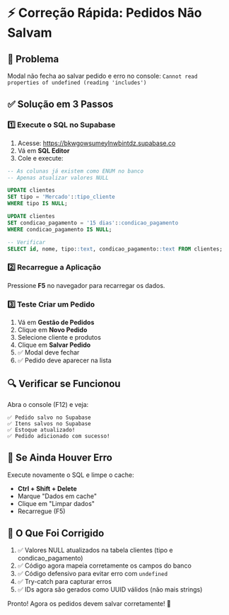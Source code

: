# ⚡ Correção Rápida: Pedidos Não Salvam

## 🎯 Problema
Modal não fecha ao salvar pedido e erro no console: `Cannot read properties of undefined (reading 'includes')`

## ✅ Solução em 3 Passos

### 1️⃣ Execute o SQL no Supabase

1. Acesse: https://bkwgowsumeylnwbintdz.supabase.co
2. Vá em **SQL Editor**
3. Cole e execute:

```sql
-- As colunas já existem como ENUM no banco
-- Apenas atualizar valores NULL

UPDATE clientes 
SET tipo = 'Mercado'::tipo_cliente
WHERE tipo IS NULL;

UPDATE clientes 
SET condicao_pagamento = '15 dias'::condicao_pagamento
WHERE condicao_pagamento IS NULL;

-- Verificar
SELECT id, nome, tipo::text, condicao_pagamento::text FROM clientes;
```

### 2️⃣ Recarregue a Aplicação

Pressione **F5** no navegador para recarregar os dados.

### 3️⃣ Teste Criar um Pedido

1. Vá em **Gestão de Pedidos**
2. Clique em **Novo Pedido**
3. Selecione cliente e produtos
4. Clique em **Salvar Pedido**
5. ✅ Modal deve fechar
6. ✅ Pedido deve aparecer na lista

## 🔍 Verificar se Funcionou

Abra o console (F12) e veja:

```
✅ Pedido salvo no Supabase
✅ Itens salvos no Supabase
✅ Estoque atualizado!
✅ Pedido adicionado com sucesso!
```

## 🚨 Se Ainda Houver Erro

Execute novamente o SQL e limpe o cache:
- **Ctrl + Shift + Delete**
- Marque "Dados em cache"
- Clique em "Limpar dados"
- Recarregue (F5)

## 📝 O Que Foi Corrigido

1. ✅ Valores NULL atualizados na tabela clientes (tipo e condicao_pagamento)
2. ✅ Código agora mapeia corretamente os campos do banco
3. ✅ Código defensivo para evitar erro com `undefined`
4. ✅ Try-catch para capturar erros
5. ✅ IDs agora são gerados como UUID válidos (não mais strings)

Pronto! Agora os pedidos devem salvar corretamente! 🎉
